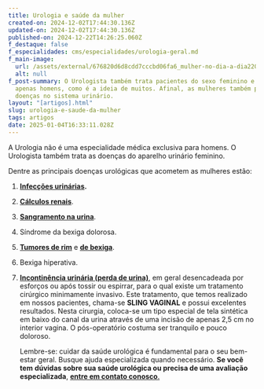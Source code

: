 ```yaml
---
title: Urologia e saúde da mulher
created-on: 2024-12-02T17:44:30.136Z
updated-on: 2024-12-02T17:44:30.136Z
published-on: 2024-12-22T14:26:25.060Z
f_destaque: false
f_especialidades: cms/especialidades/urologia-geral.md
f_main-image:
  url: /assets/external/676820d6d8cdd7cccbd06fa6_mulher-no-dia-a-dia2201.png
  alt: null
f_post-summary: O Urologista também trata pacientes do sexo feminino e não
  apenas homens, como é a ideia de muitos. Afinal, as mulheres também podem ter
  doenças no sistema urinário.
layout: "[artigos].html"
slug: urologia-e-saude-da-mulher
tags: artigos
date: 2025-01-04T16:33:11.028Z
---
```

A Urologia não é uma especialidade médica exclusiva para homens. O Urologista também trata as doenças do aparelho urinário feminino.

Dentre as principais doenças urológicas que acometem as mulheres estão:

1. **[Infecções urinárias](https://uroconsult.com.br/artigos/infeccoes-urinarias-de-repeticao/).**
2. **[Cálculos renais](https://uroconsult.com.br/artigos/laser-de-alta-potencia-moses-tecnologia-avancada-para-tratamento-de-calculos-urinarios/)**.
3. **[Sangramento na urina](https://uroconsult.com.br/artigos/hematuria-diagnostico-e-tratamento-do-sangramento-urinario/)**.
4. Síndrome da bexiga dolorosa.
5. **[Tumores de rim](https://uroconsult.com.br/artigos/c%C3%A2ncer-de-rim-da-crescente-incid%C3%AAncia-%C3%A0-nefrectomia-parcial/)** e **[de bexiga](https://uroconsult.com.br/artigos/c%C3%A2ncer-de-bexiga-diagn%C3%B3stico-e-tratamento-do-quarto-c%C3%A2ncer-mais-comum-em-homens/)**.
6. Bexiga hiperativa.
7. **[Incontinência urinária (perda de urina)](https://uroconsult.com.br/artigos/tratamento-da-perda-de-urina-em-mulheres/)**, em geral desencadeada por esforços ou após tossir ou espirrar, para o qual existe um tratamento cirúrgico minimamente invasivo. Este tratamento, que temos realizado em nossos pacientes, chama-se **SLING VAGINAL** e possui excelentes resultados. Nesta cirurgia, coloca-se um tipo especial de tela sintética em baixo do canal da urina através de uma incisão de apenas 2,5 cm no interior vagina. O pós-operatório costuma ser tranquilo e pouco doloroso.

   Lembre-se: cuidar da saúde urológica é fundamental para o seu bem-estar geral. Busque ajuda especializada quando necessário. **Se você tem** **dúvidas sobre sua saúde urológica ou precisa de uma avaliação especializada**, [**entre em contato conosco**.](https://uroconsult.com.br/contato/)